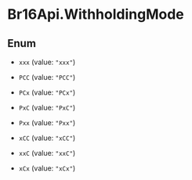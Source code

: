 # Br16Api.WithholdingMode

## Enum


* `xxx` (value: `"xxx"`)

* `PCC` (value: `"PCC"`)

* `PCx` (value: `"PCx"`)

* `PxC` (value: `"PxC"`)

* `Pxx` (value: `"Pxx"`)

* `xCC` (value: `"xCC"`)

* `xxC` (value: `"xxC"`)

* `xCx` (value: `"xCx"`)


